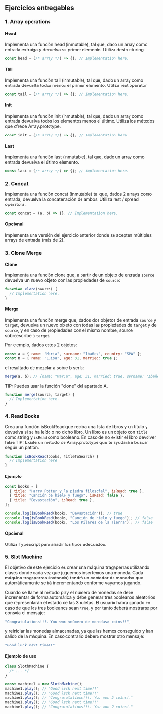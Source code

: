 ## Ejercicios entregables


### 1. Array operations
#### Head
Implementa una función head (inmutable), tal que, dado un array como entrada extraiga y devuelva su primer elemento. 
Utiliza destructuring.

```js
const head = (/* array */) => {}; // Implementation here.
```

#### Tail
Implementa una función tail (inmutable), tal que, dado un array como entrada devuelta todos menos el primer elemento. Utiliza rest operator.

```js
const tail = (/* array */) => {}; // Implementation here.
```

#### Init
Implementa una función init (inmutable), tal que, dado un array como entrada devuelva todos los elementos menos el último. Utiliza los métodos que ofrece Array.prototype.

```js
const init = (/* array */) => {}; // Implementation here.
```

#### Last
Implementa una función last (inmutable), tal que, dado un array como entrada devuelva el último elemento.

```js
const last = (/* array */) => {}; // Implementation here.
```


### 2. Concat

Implementa una función concat (inmutable) tal que, dados 2 arrays como entrada, devuelva la concatenación de ambos. Utiliza rest / spread operators.

```js
const concat = (a, b) => {}; // Implementation here.
```

#### Opcional
Implementa una versión del ejercicio anterior donde se acepten múltiples arrays de entrada (más de 2).


### 3. Clone Merge

#### Clone
Implementa una función clone que, a partir de un objeto de entrada ```source``` devuelva un nuevo objeto con las propiedades de ```source```:

```js
function clone(source) {
  // Implementation here.
}
```


#### Merge
Implementa una función merge que, dados dos objetos de entrada ```source``` y ```target```, devuelva un nuevo objeto con todas las propiedades de ```target``` y de ```source```, y en caso de propiedades con el mismo nombre, source sobreescribe a ```target```.

Por ejemplo, dados estos 2 objetos:

```js
const a = { name: "Maria", surname: "Ibañez", country: "SPA" };
const b = { name: "Luisa", age: 31, married: true };
```

el resultado de mezclar a sobre b sería:

```js
merge(a, b); // {name: "Maria", age: 31, married: true, surname: "Ibañez", country: "SPA"}
```

TIP: Puedes usar la función "clone" del apartado A.

```js
function merge(source, target) {
  // Implementation here.
}
```


### 4. Read Books

Crea una función isBookRead que reciba una lista de libros y un título y devuelva si se ha leído o no dicho libro.
Un libro es un objeto con ```title``` como string y ```isRead``` como booleano. 
En caso de no existir el libro devolver false TIP: Existe un método de Array.prototype que te ayudará a buscar según un patrón.

```js
function isBookRead(books, titleToSearch) {
  // Implementation here
}
```

#### Ejemplo

```js
const books = [
  { title: "Harry Potter y la piedra filosofal", isRead: true },
  { title: "Canción de hielo y fuego", isRead: false },
  { title: "Devastación", isRead: true },
];

console.log(isBookRead(books, "Devastación")); // true
console.log(isBookRead(books, "Canción de hielo y fuego")); // false
console.log(isBookRead(books, "Los Pilares de la Tierra")); // false
```

#### Opcional
Utiliza Typescript para añadir los tipos adecuados.


### 5. Slot Machine

El objetivo de este ejercicio es crear una máquina tragaperras utilizando clases donde cada vez que juguemos insertemos una moneda. Cada máquina tragaperras (instancia) tendrá un contador de monedas que automáticamente se irá incrementando conforme vayamos jugando.

Cuando se llame al método play el número de monedas se debe incrementar de forma automática y debe generar tres booleanos aleatorios que representarán el estado de las 3 ruletas. El usuario habrá ganado en caso de que los tres booleanos sean ```true```, y por tanto deberá mostrarse por consola el mensaje:

```js
"Congratulations!!!. You won <número de monedas> coins!!";
```

y reiniciar las monedas almacenadas, ya que las hemos conseguido y han salido de la máquina. En caso contrario deberá mostrar otro mensaje:


```js
"Good luck next time!!".
```


#### Ejemplo de uso

```js
class SlothMachine {
  /* ... */
}

const machine1 = new SlothMachine();
machine1.play(); // "Good luck next time!!"
machine1.play(); // "Good luck next time!!"
machine1.play(); // "Congratulations!!!. You won 3 coins!!"
machine1.play(); // "Good luck next time!!"
machine1.play(); // "Congratulations!!!. You won 2 coins!!"

```